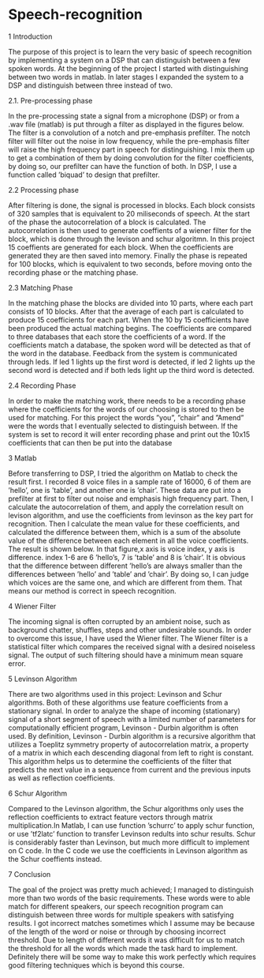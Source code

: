 # Speech-recognition

1 Introduction

The purpose of this project is to learn the very basic of speech recognition by implementing a system on a DSP that can distinguish between a few spoken words. At the beginning
of the project I started with distinguishing between two words in matlab. In later stages
I expanded the system to a DSP and distinguish between three instead of two.

2.1. Pre-processing phase

In the pre-processing state a signal from a microphone (DSP) or from a .wav file (matlab)
is put through a filter as displayed in the figures below.
The filter is a convolution of a notch and pre-emphasis prefilter. The notch filter will filter
out the noise in low frequency, while the pre-emphasis filter will raise the high frequency
part in speech for distinguishing. I mix them up to get a combination of them by doing
convolution for the filter coefficients, by doing so, our prefilter can have the function of
both. In DSP, I use a function called ’biquad’ to design that prefilter.

2.2 Processing phase

After filtering is done, the signal is processed in blocks. Each block consists of 320 samples
that is equivalent to 20 miliseconds of speech. At the start of the phase the autocorrelation
of a block is calculated. The autocorrelation is then used to generate coeffients of a wiener
filter for the block, which is done through the levison and schur algoritmn. In this project
15 coeffients are generated for each block. When the coefficients are generated they are then
saved into memory. Finally the phase is repeated for 100 blocks, which is equivalent to two
seconds, before moving onto the recording phase or the matching phase.

2.3 Matching Phase

In the matching phase the blocks are divided into 10 parts, where each part consists of 10
blocks. After that the average of each part is calculated to produce 15 coefficients for each
part. When the 10 by 15 coefficients have been produced the actual matching begins. The
coefficients are compared to three databases that each store the coefficients of a word. If the
coefficients match a database, the spoken word will be detected as that of the word in the
database. Feedback from the system is communicated through leds. If led 1 lights up the
first word is detected, if led 2 lights up the second word is detected and if both leds light up
the third word is detected.

2.4 Recording Phase

In order to make the matching work, there needs to be a recording phase where the coefficients
for the words of our choosing is stored to then be used for matching. For this project the
words ”you”, ”chair” and ”Amend” were the words that I eventually selected to distinguish
between. If the system is set to record it will enter recording phase and print out the 10x15
coefficients that can then be put into the database

3 Matlab

Before transferring to DSP, I tried the algorithm on Matlab to check the result first. I
recorded 8 voice files in a sample rate of 16000, 6 of them are ’hello’, one is ’table’, and
another one is ’chair’. These data are put into a prefilter at first to filter out noise and
emphasis high frequency part. Then, I calculate the autocorrelation of them, and apply
the correlation result on levison algorithm, and use the coefficients from levinson as the key
part for recognition. Then I calculate the mean value for these coefficients, and calculated
the difference between them, which is a sum of the absolute value of the difference between
each element in all the voice coefficients. The result is shown below. In that figure,x axis
is voice index, y axis is difference. index 1-6 are 6 ’hello’s, 7 is ’table’ and 8 is ’chair’. It is
obvious that the difference between different ’hello’s are always smaller than the differences
between ’hello’ and ’table’ and ’chair’. By doing so, I can judge which voices are the
same one, and which are different from them. That means our method is correct in speech
recognition.

4 Wiener Filter

The incoming signal is often corrupted by an ambient noise, such as background chatter,
shuffles, steps and other undesirable sounds. In order to overcome this issue, I have used
the Wiener filter. The Wiener filter is a statistical filter which compares the received signal
with a desired noiseless signal. The output of such filtering should have a minimum mean
square error.

5 Levinson Algorithm

There are two algorithms used in this project: Levinson and Schur algorithms. Both of
these algorithms use feature coefficients from a stationary signal. In order to analyze the
shape of incoming (stationary) signal of a short segment of speech with a limited number
of parameters for computationally efficient program, Levinson - Durbin algorithm is often
used. By definition, Levinson - Durbin algorithm is a recursive algorithm that utilizes a
Toeplitz symmetry property of autocorrelation matrix, a property of a matrix in which each
descending diagonal from left to right is constant. This algorithm helps us to determine
the coefficients of the filter that predicts the next value in a sequence from current and the
previous inputs as well as reflection coefficients.

6 Schur Algorithm

Compared to the Levinson algorithm, the Schur algorithms only uses the reflection coefficients to extract feature vectors through matrix multiplication.In Matlab, I can use function
’schurrc’ to apply schur function, or use ’tf2latc’ function to transfer Levinson redults into
schur results. Schur is considerably faster than Levinson, but much more difficult to implement on C code. In the C code we use the coefficients in Levinson algorithm as the Schur
coeffients instead.

7 Conclusion

The goal of the project was pretty much achieved; I managed to distinguish more than two
words of the basic requirements. These words were to able match for different speakers, our
speech recognition program can distinguish between three words for multiple speakers with
satisfying results. I got incorrect matches sometimes which I assume may be because of
the length of the word or noise or through by choosing incorrect threshold. Due to length
of different words it was difficult for us to match the threshold for all the words which made
the task hard to implement. Definitely there will be some way to make this work perfectly
which requires good filtering techniques which is beyond this course.

